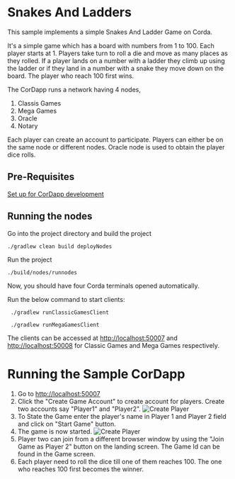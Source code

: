 # Snakes And Ladders

This sample implements a simple Snakes And Ladder Game on Corda.

It's a simple game which has a board with numbers from 1 to 100. Each player starts at 1. 
Players take turn to roll a die and move as many places as they rolled. If a player lands on a number 
with a ladder they climb up using the ladder or if they land in a number with a snake they move down on the board.
The player who reach 100 first wins.

The CorDapp runs  a network having 4 nodes, 
1. Classis Games
2. Mega Games
3. Oracle
4. Notary

Each player can create an account to participate. Players can either be on the same node or different nodes. 
Oracle node is used to obtain the player dice rolls.

## Pre-Requisites
[Set up for CorDapp development](https://docs.r3.com/en/platform/corda/4.9/community/getting-set-up.html)


## Running the nodes
Go into the project directory and build the project
```
./gradlew clean build deployNodes
```
Run the project
```
./build/nodes/runnodes
```

Now, you should have four Corda terminals opened automatically.

Run the below command to start clients:

``` ./gradlew runClassicGamesClient```

``` ./gradlew runMegaGamesClient```

The clients can be accessed at [http://localhost:50007](http://localhost:50007) and [http://localhost:50008](http://localhost:50008) for Classic Games and Mega Games respectively.

# Running the Sample CorDapp

1. Go to [http://localhost:50007](http://localhost:50007)
2. Click the "Create Game Account" to create account for players. Create two accounts say "Player1" and "Player2".
    ![Create Player](./snaps/Create_Player.png)
3. To State the Game enter the player's name in Player 1 and Player 2 field and click on "Start Game" button.
4. The game is now started.
    ![Create Player](./snaps/game.png)
5. Player two can join from a different browser window by using the "Join Game as Player 2" button on the landing screen.
   The Game Id can be found in the Game screen.
6. Each player need to roll the dice till one of them reaches 100. The one who reaches 100 first becomes the winner.   





